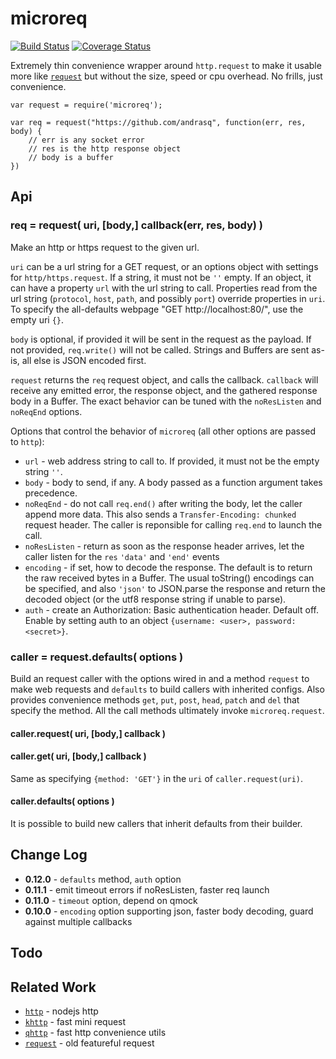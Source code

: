 microreq
========
[![Build Status](https://api.travis-ci.org/andrasq/node-microreq.svg?branch=master)](https://travis-ci.org/andrasq/node-microreq?branch=master)
[![Coverage Status](https://coveralls.io/repos/github/andrasq/node-microreq/badge.svg?branch=master)](https://coveralls.io/github/andrasq/node-microreq?branch=master)

Extremely thin convenience wrapper around `http.request` to make it usable more like
[`request`](https://npmjs.com/package/request) but without the size, speed or cpu
overhead.  No frills, just convenience.

    var request = require('microreq');

    var req = request("https://github.com/andrasq", function(err, res, body) {
        // err is any socket error
        // res is the http response object
        // body is a buffer
    })


Api
---

### req = request( uri, [body,] callback(err, res, body) )

Make an http or https request to the given url.

`uri` can be a url string for a GET request, or an options object with settings for
`http/https.request`.  If a string, it must not be `''` empty.  If an object, it can
have a property `url` with the url string to call.  Properties read from the url string
(`protocol`, `host`, `path`, and possibly `port`) override properties in `uri`.
To specify the all-defaults webpage "GET http://localhost:80/", use the empty uri `{}`.

`body` is optional, if provided it will be sent in the request as the payload.  If not
provided, `req.write()` will not be called.  Strings and Buffers are sent as-is, all
else is JSON encoded first.

`request` returns the `req` request object, and calls the callback.  `callback` will
receive any emitted error, the response object, and the gathered response body in a
Buffer.  The exact behavior can be tuned with the `noResListen` and `noReqEnd` options.

Options that control the behavior of `microreq` (all other options are passed to `http`):

- `url` - web address string to call to.  If provided, it must not be the empty string `''`.
- `body` - body to send, if any.  A body passed as a function argument takes precedence.
- `noReqEnd` - do not call `req.end()` after writing the body, let the caller append
     more data.  This also sends a `Transfer-Encoding: chunked` request header.
     The caller is reponsible for calling `req.end` to launch the call.
- `noResListen` - return as soon as the response header arrives, let the caller listen
    for the `res` `'data'` and `'end'` events
- `encoding` - if set, how to decode the response.  The default is to return the raw
    received bytes in a Buffer.  The usual toString() encodings can be specified, and
    also `'json'` to JSON.parse the response and return the decoded object (or the
    utf8 response string if unable to parse).
- `auth` - create an Authorization: Basic authentication header.  Default off.  Enable by
    setting auth to an object `{username: <user>, password: <secret>}`.

### caller = request.defaults( options )

Build an request caller with the options wired in and a method `request` to make web
requests and `defaults` to build callers with inherited configs.  Also provides convenience
methods `get`, `put`, `post`, `head`, `patch` and `del` that specify the method.
All the call methods ultimately invoke `microreq.request`.

#### caller.request( uri, [body,] callback )

#### caller.get( uri, [body,] callback )

Same as specifying `{method: 'GET'}` in the `uri` of `caller.request(uri)`.

#### caller.defaults( options )

It is possible to build new callers that inherit defaults from their builder.


Change Log
----------

- **0.12.0** - `defaults` method, `auth` option
- **0.11.1** - emit timeout errors if noResListen, faster req launch
- **0.11.0** - `timeout` option, depend on qmock
- **0.10.0** - `encoding` option supporting json, faster body decoding, guard against multiple callbacks


Todo
----


Related Work
------------

- [`http`](https://nodejs.org/dist/latest/docs/api/http.html) - nodejs http
- [`khttp`](https://github.com/andrasq/node-k-http) - fast mini request
- [`qhttp`](https://npmjs.com/package/qhttp) - fast http convenience utils
- [`request`](https://npmjs.com/package/request) - old featureful request
